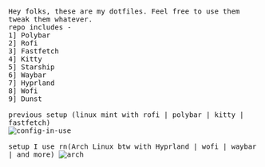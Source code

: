 <samp>
Hey folks, these are my dotfiles. Feel free to use them tweak them whatever. </br>
repo includes - </br>
1] Polybar <br>
2] Rofi <br>
3] Fastfetch <br>
4] Kitty <br>
5] Starship <br>
6] Waybar <br>
7] Hyprland <br>
8] Wofi <br>
9] Dunst <br>
<br>
previous setup (linux mint with rofi | polybar | kitty | fastfetch)</br>
<img src="https://i.ibb.co/JWLKJnZr/config-in-use.png" alt="config-in-use" border="0" />
<br>
<br>
setup I use rn(Arch Linux btw with Hyprland | wofi | waybar | and more)
<img src="https://i.ibb.co/B2MDr1CT/arch.jpg" alt="arch" border="0">
</samp>